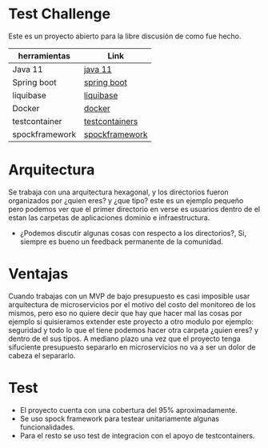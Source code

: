 
# Test Challenge
Este es un proyecto abierto para la libre discusión de como fue hecho.

| herramientas | Link |
| ------ | ------ |
| Java 11 | [java 11](https://openjdk.java.net/projects/jdk/11/) |
| Spring boot | [spring boot](https://start.spring.io/) |
| liquibase | [liquibase](https://www.liquibase.org/) |
| Docker | [docker](https://www.docker.com/) |
| testcontainer | [testcontainers](https://www.testcontainers.org/) |
| spockframework | [spockframework](http://spockframework.org/) |

# Arquitectura

Se trabaja con una arquitectura hexagonal, y los directorios fueron organizados
por ¿quien eres? y ¿que tipo? este es un ejemplo pequeño pero podemos ver que
el primer directorio en verse es usuarios dentro de el estan las carpetas de aplicaciones
dominio e infraestructura.

- ¿Podemos discutir algunas cosas con respecto a los directorios?, Si, siempre es bueno un feedback permanente de la comunidad.

# Ventajas

 Cuando trabajas con un MVP de bajo presupuesto es casi imposible usar arquitectura de microservicios
 por el motivo del costo del monitoreo de los mismos, pero eso no quiere decir que hay que hacer mal las cosas
 por ejemplo si quisieramos extender este proyecto a otro modulo por ejemplo: seguridad y todo lo que el tiene
 podemos hacer otra carpeta ¿quien eres? y dentro de el sus tipos. A mediano plazo una vez que el proyecto
 tenga sifuciente presupuesto separarlo en microservicios no va a ser un dolor de cabeza el separarlo.
 
# Test

- El proyecto cuenta con una cobertura del 95% aproximadamente.
- Se uso spock framework para testear unitariamente algunas funcionalidades.
- Para el resto se uso test de integracion con el apoyo de testcontainers.


